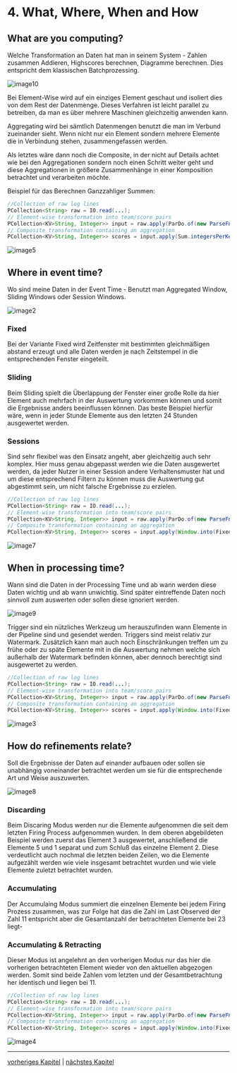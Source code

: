 # 4. What, Where, When and How

## What are you computing?

Welche Transformation an Daten hat man in seinem System - Zahlen zusammen Addieren, Highscores berechnen, Diagramme berechnen. Dies entspricht dem klassischen Batchprozessing.

![image10](images/image10.png)

Bei Element-Wise wird auf ein einziges Element geschaut und isoliert dies von dem Rest der Datenmenge. Dieses Verfahren ist leicht parallel zu betreiben, da man es über mehrere Maschinen gleichzeitig anwenden kann. 

Aggregating wird bei sämtlich Datenmengen benutzt die man im Verbund zueinander sieht. Wenn nicht nur ein Element sondern mehrere Elemente die in Verbindung stehen, zusammengefassen werden.

Als letztes wäre dann noch die Composite, in der nicht auf Details achtet wie bei den Aggregationen sondern noch einen Schritt weiter geht und diese Aggregationen in größere Zusammenhänge in einer Komposition betrachtet und verarbeiten möchte.

Beispiel für das Berechnen Ganzzahliger Summen:

```Java
//Collection of raw log lines
PCollection<String> raw = IO.read(...);
// Element-wise transformation into team/score pairs
PCollection<KV>String, Integer>> input = raw.apply(ParDo.of(new ParseFn());
// Composite transformation containing an aggregation
PCollection<KV>String, Integer>> scores = input.apply(Sum.integersPerKey());
```

![image5](images/image5.png)

## Where in event time?

Wo sind meine Daten in der Event Time - Benutzt man Aggregated Window, Sliding Windows oder Session Windows.

![image2](images/image2.png)

### Fixed

Bei der Variante Fixed wird Zeitfenster mit bestimmten gleichmäßigen abstand erzeugt und alle Daten werden je nach Zeitstempel in die entsprechenden Fenster eingeteilt.

### Sliding

Beim Sliding spielt die Überlappung der Fenster einer große Rolle da hier Element auch mehrfach in der Auswertung vorkommen können und somit die Ergebnisse anders beeinflussen können. Das beste Beispiel hierfür wäre, wenn in jeder Stunde Elemente aus den letzten 24 Stunden ausgewertet werden.

### Sessions

Sind sehr flexibel was den Einsatz angeht, aber gleichzeitig auch sehr komplex. Hier muss genau abgepasst werden wie die Daten ausgewertet werden, da jeder Nutzer in einer Session andere Verhaltensmuster hat und um diese entsprechend Filtern zu können muss die Auswertung gut abgestimmt sein, um nicht falsche Ergebnisse zu erzielen.

```Java
//Collection of raw log lines
PCollection<String> raw = IO.read(...);
// Element-wise transformation into team/score pairs
PCollection<KV>String, Integer>> input = raw.apply(ParDo.of(new ParseFn());
// Composite transformation containing an aggregation
PCollection<KV>String, Integer>> scores = input.apply(Window.into(FixedWindows.of(Minutes(2))).apply(Sum.integersPerKey());
```

![image7](images/image7.png)

## When in processing time?

Wann sind die Daten in der Processing Time und ab wann werden diese Daten wichtig und ab wann unwichtig. Sind später eintreffende Daten noch sinnvoll zum auswerten oder sollen diese ignoriert werden.

![image9](images/image9.png)

Trigger sind ein nützliches Werkzeug um herauszufinden wann Elemente in der Pipeline sind und gesendet werden. Triggers sind meist relativ zur Watermark. Zusätzlich kann man auch noch Einschränkungen treffen um zu frühe oder zu späte Elemente mit in die Auswertung nehmen welche sich außerhalb der Watermark befinden können, aber dennoch berechtigt sind ausgewertet zu werden.

```Java
//Collection of raw log lines
PCollection<String> raw = IO.read(...);
// Element-wise transformation into team/score pairs
PCollection<KV>String, Integer>> input = raw.apply(ParDo.of(new ParseFn());
// Composite transformation containing an aggregation
PCollection<KV>String, Integer>> scores = input.apply(Window.into(FixedWindows.of(Minutes(2)).triggering(AtWatermark().withEarlyFirings(AtPeriod(Minutes(1))).withLateFirings(AtCount(1)))).apply(Sum.integersPerKey());
```

![image3](images/image3.png)

## How do refinements relate?

Soll die Ergebnisse der Daten auf einander aufbauen oder sollen sie unabhängig voneinander betrachtet werden um sie für die entsprechende Art und Weise auszuwerten.

![image8](images/image8.png)

### Discarding

Beim Discaring Modus werden nur die Elemente aufgenommen die seit dem letzten Firing Process aufgenommen wurden. In dem oberen abgebildeten Beispiel werden zuerst das Element 3 ausgewertet, anschließend die Elemente 5 und 1 separat und zum Schluß das einzelne Element 2. Diese verdeutlicht auch nochmal die letzten beiden Zeilen, wo die Elemente aufgezählt werden wie viele insgesamt betrachtet wurden und wie viele Elemente zuletzt betrachtet wurden.

### Accumulating

Der Accumulaing Modus summiert die einzelnen Elemente bei jedem Firing Prozess zusammen, was zur Folge hat das die Zahl im Last Observed der Zahl 11 entspricht aber die Gesamtanzahl der betrachteten Elemente bei 23 liegt-

### Accumulating & Retracting

Dieser Modus ist angelehnt an den vorherigen Modus nur das hier die vorherigen betrachteten Element wieder von den aktuellen abgezogen werden. Somit sind beide Zahlen vom letzten und der Gesamtbetrachtung her identisch und liegen bei 11.

```Java
//Collection of raw log lines
PCollection<String> raw = IO.read(...);
// Element-wise transformation into team/score pairs
PCollection<KV>String, Integer>> input = raw.apply(ParDo.of(new ParseFn());
// Composite transformation containing an aggregation
PCollection<KV>String, Integer>> scores = input.apply(Window.into(FixedWindows.of(Minutes(2)).triggering(AtWatermark().withEarlyFirings(AtPeriod(Minutes(1))).withLateFirings(AtCount(1))).accumulatingAndRetractingFiredPanes()).apply(Sum.integersPerKey());
```

![image4](images/image4.png)

---------

[vorheriges Kapitel](3_Processing_Time_und_Event_Time.md) | [nächstes Kapitel](5_Fazit.md)

